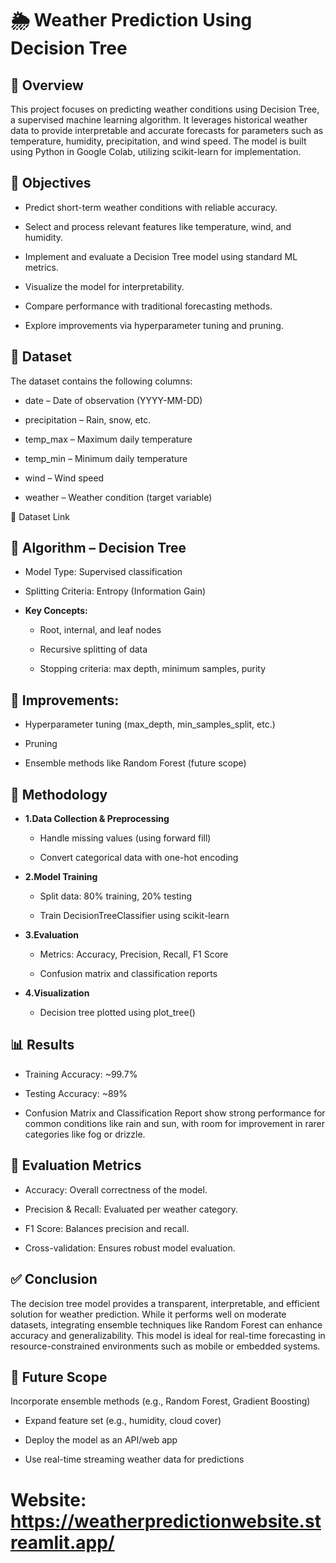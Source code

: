 # 🌦️ Weather Prediction Using Decision Tree
## 📌 Overview
This project focuses on predicting weather conditions using Decision Tree, a supervised machine learning algorithm. It leverages historical weather data to provide interpretable and accurate forecasts for parameters such as temperature, humidity, precipitation, and wind speed. The model is built using Python in Google Colab, utilizing scikit-learn for implementation.

## 🎯 Objectives
* Predict short-term weather conditions with reliable accuracy.

* Select and process relevant features like temperature, wind, and humidity.

* Implement and evaluate a Decision Tree model using standard ML metrics.

* Visualize the model for interpretability.

* Compare performance with traditional forecasting methods.

* Explore improvements via hyperparameter tuning and pruning.

## 📂 Dataset
The dataset contains the following columns:

* date – Date of observation (YYYY-MM-DD)

* precipitation – Rain, snow, etc.

* temp_max – Maximum daily temperature

* temp_min – Minimum daily temperature

* wind – Wind speed

* weather – Weather condition (target variable)

📎 Dataset Link

## 🧠 Algorithm – Decision Tree
* Model Type: Supervised classification

* Splitting Criteria: Entropy (Information Gain)

* **Key Concepts:**

     * Root, internal, and leaf nodes

     * Recursive splitting of data

     * Stopping criteria: max depth, minimum samples, purity

## 📌 Improvements:

* Hyperparameter tuning (max_depth, min_samples_split, etc.)

* Pruning

* Ensemble methods like Random Forest (future scope)

## 🔧 Methodology
* **1.Data Collection & Preprocessing**

    * Handle missing values (using forward fill)

    * Convert categorical data with one-hot encoding

* **2.Model Training**

    * Split data: 80% training, 20% testing

    * Train DecisionTreeClassifier using scikit-learn

* **3.Evaluation**

    * Metrics: Accuracy, Precision, Recall, F1 Score

    * Confusion matrix and classification reports

* **4.Visualization**

    * Decision tree plotted using plot_tree()

## 📊 Results
* Training Accuracy: ~99.7%

* Testing Accuracy: ~89%

* Confusion Matrix and Classification Report show strong performance for common conditions like rain and sun, with room for improvement in rarer categories like fog or drizzle.

## 🧪 Evaluation Metrics
* Accuracy: Overall correctness of the model.

* Precision & Recall: Evaluated per weather category.

* F1 Score: Balances precision and recall.

* Cross-validation: Ensures robust model evaluation.

## ✅ Conclusion
The decision tree model provides a transparent, interpretable, and efficient solution for weather prediction. While it performs well on moderate datasets, integrating ensemble techniques like Random Forest can enhance accuracy and generalizability. This model is ideal for real-time forecasting in resource-constrained environments such as mobile or embedded systems.

## 🔮 Future Scope
Incorporate ensemble methods (e.g., Random Forest, Gradient Boosting)

* Expand feature set (e.g., humidity, cloud cover)

* Deploy the model as an API/web app

* Use real-time streaming weather data for predictions

# Website: https://weatherpredictionwebsite.streamlit.app/
